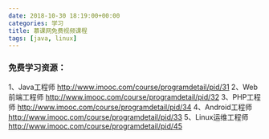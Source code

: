 ```yaml
---
date: 2018-10-30 18:19:00+00:00
categories: 学习
title: 慕课网免费视频课程
tags: [java, linux]
---
```

### 免费学习资源：
1、Java工程师 http://www.imooc.com/course/programdetail/pid/31
2、Web前端工程师 http://www.imooc.com/course/programdetail/pid/32
3、PHP工程师 http://www.imooc.com/course/programdetail/pid/34
4、Android工程师 http://www.imooc.com/course/programdetail/pid/33
5、Linux运维工程师 http://www.imooc.com/course/programdetail/pid/45